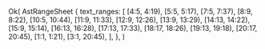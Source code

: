 Ok(
    AstRangeSheet {
        text_ranges: [
            [4:5, 4:19),
            [5:5, 5:17),
            [7:5, 7:37),
            [8:9, 8:22),
            [10:5, 10:44),
            [11:9, 11:33),
            [12:9, 12:26),
            [13:9, 13:29),
            [14:13, 14:22),
            [15:9, 15:14),
            [16:13, 16:28),
            [17:13, 17:33),
            [18:17, 18:26),
            [19:13, 19:18),
            [20:17, 20:45),
            [1:1, 1:21),
            [3:1, 20:45),
        ],
    },
)